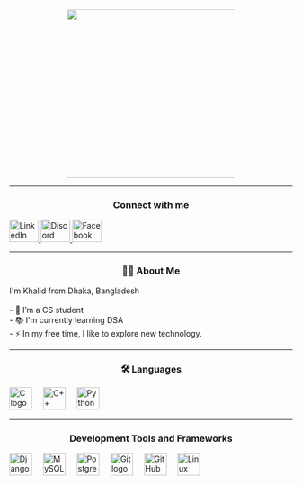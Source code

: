 <div align="center">
  <img src="[https://www.istockphoto.com/vector/matrix-background-binary-code-texture-falling-green-numbers-data-visualization-gm1312850689-401531597?searchscope=image%2Cfilm](https://media.istockphoto.com/id/1312850689/vector/matrix-background-binary-code-texture-falling-green-numbers-data-visualization-concept.jpg?s=612x612&w=0&k=20&c=l1xAzPJUjbROnui5McM-_vbDswAg5OoSzwJuFpdj3WE=)" style="width: 300px; height: 300px;">
</div>

---

### <h3 align="center">Connect with me</h3>

<div align="left">
  <a href="https://www.linkedin.com/in/khalid-muhammad-wahid-0263b01b3/" target="_blank">
    <img src="https://raw.githubusercontent.com/maurodesouza/profile-readme-generator/master/src/assets/icons/social/linkedin/default.svg" width="52" height="40" alt="LinkedIn logo" />
  </a>
  <a href="https://discord.com/users/khalidmuhammad1183" target="_blank">
    <img src="https://raw.githubusercontent.com/maurodesouza/profile-readme-generator/master/src/assets/icons/social/discord/default.svg" width="52" height="40" alt="Discord logo" />
  </a>
  <a href="https://www.facebook.com/khalidmuhammad1183" target="_blank">
    <img src="https://raw.githubusercontent.com/maurodesouza/profile-readme-generator/master/src/assets/icons/social/facebook/default.svg" width="52" height="40" alt="Facebook logo" />
  </a>
</div>

---

### <h3 align="center">👩‍💻 About Me</h3>

<p align="left">I'm Khalid from Dhaka, Bangladesh<br><br>- 🔭 I’m a CS student<br>- 📚 I'm currently learning DSA<br>- ⚡ In my free time, I like to explore new technology.</p>

---

### <h3 align="center">🛠 Languages</h3>

<div align="left">
  <img src="https://cdn.jsdelivr.net/gh/devicons/devicon/icons/c/c-original.svg" height="40" alt="C logo" />
  <img width="12" />
  <img src="https://cdn.jsdelivr.net/gh/devicons/devicon/icons/cplusplus/cplusplus-original.svg" height="40" alt="C++ logo" />
  <img width="12" />
  <img src="https://cdn.jsdelivr.net/gh/devicons/devicon/icons/python/python-original.svg" height="40" alt="Python logo" />
</div>

---

### <h3 align="center">Development Tools and Frameworks</h3>

<div align="left">
  <img src="https://cdn.jsdelivr.net/gh/devicons/devicon/icons/django/django-plain.svg" height="40" alt="Django logo" />
  <img width="12" />
  <img src="https://cdn.jsdelivr.net/gh/devicons/devicon/icons/mysql/mysql-original.svg" height="40" alt="MySQL logo" />
  <img width="12" />
  <img src="https://cdn.jsdelivr.net/gh/devicons/devicon/icons/postgresql/postgresql-original.svg" height="40" alt="PostgreSQL logo" />
  <img width="12" />
  <img src="https://cdn.jsdelivr.net/gh/devicons/devicon/icons/git/git-original.svg" height="40" alt="Git logo" />
  <img width="12" />
  <img src="https://cdn.jsdelivr.net/gh/devicons/devicon/icons/github/github-original.svg" height="40" alt="GitHub logo" />
  <img width="12" />
  <img src="https://cdn.jsdelivr.net/gh/devicons/devicon/icons/linux/linux-original.svg" height="40" alt="Linux logo" />
</div>
